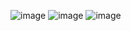 ![image](https://github.com/takkar94/GOAL_APP/assets/53284449/6c040cdd-10b5-4a98-8fd0-3e371d843eba)
![image](https://github.com/takkar94/GOAL_APP/assets/53284449/7b98e8d9-8c61-467a-8793-4c153f148cc8)
![image](https://github.com/takkar94/GOAL_APP/assets/53284449/fd687522-04cc-4053-a11f-1da1d59d89e7)

